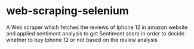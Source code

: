 # web-scraping-selenium
A Web scraper which fetches the reviews of Iphone 12 in amazon website and applied sentiment analysis to get Sentiment score in order to decide whether to buy  Iphone 12 or not based on the review analysis
